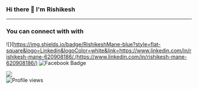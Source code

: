 ### Hi there 👋 I'm Rishikesh

<hr>

### You can connect with with 

![](https://img.shields.io/badge/RishikeshMane-blue?style=flat-square&logo=Linkedin&logoColor=white&link=https://www.linkedin.com/in/rishikesh-mane-620908186/.(https://www.linkedin.com/in/rishikesh-mane-620908186/)
![Facebook Badge](https://img.shields.io/badge/rex.spec-3A549E?style=flat-square&logo=Facebook&logoColor=white&link=https://www.facebook.com/rex.spec/)

![](https://github-readme-stats.vercel.app/api?username=RishikeshMane&show_icons=true&theme=chartreuse-dark)
<br>
![Profile views](https://gpvc.arturio.dev/RishikeshMane)

